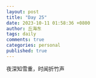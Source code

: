 ```yaml
---
layout: post
title: "Day 25"
date: 2023-10-11 01:58:36 +0800
author: 丘海东 
tags: daily
comments: true
categories: personal
published: true
---
```

夜深知雪重，时闻折竹声
